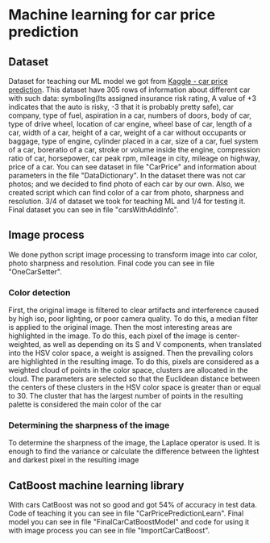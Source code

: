 # Machine learning for car price prediction

## Dataset
Dataset for teaching our ML model we got from [Kaggle - car price prediction](https://www.kaggle.com/hellbuoy/car-price-prediction). This dataset have 305 rows of information about different car with such data: symboling(Its assigned insurance risk rating, A value of +3 indicates that the auto is risky, -3 that it is probably pretty safe), car company, type of fuel, aspiration in a car, numbers of doors, body of car, type of drive wheel, location of car engine, wheel base of car, length of a car, width of a car, height of a car,
weight of a car without occupants or baggage, type of engine, cylinder placed in a car, size of a car, fuel system of a car, boreratio of a car, stroke or volume inside the engine, compression ratio of car, horsepower, car peak rpm, mileage in city, mileage on highway, price of a car. You can see dataset in file "CarPrice" and information about parameters in the file "DataDictionary".
In the dataset there was not car photos; and we decided to find photo of each car by our own. Also, we created script which can find color of a car from photo, sharpness and resolution. 3/4 of dataset we took for teaching ML and 1/4 for testing it. Final dataset you can see in file "carsWithAddInfo".

## Image process
We done python script image processing to transform image into car color, photo sharpness and resolution. Final code you can see in file "OneCarSetter".

### Color detection
First, the original image is filtered to clear artifacts and interference caused by high iso, poor lighting, or poor camera quality. To do this, a median filter is applied to the original image. Then the most interesting areas are highlighted in the image. To do this, each pixel of the image is center-weighted, as well as depending on its S and V components, when translated into the HSV color space, a weight is assigned. Then the prevailing colors are highlighted in the resulting image. To do this, pixels are considered as a weighted cloud of points in the color space, clusters are allocated in the cloud. The parameters are selected so that the Euclidean distance between the centers of these clusters in the HSV color space is greater than or equal to 30. The cluster that has the largest number of points in the resulting palette is considered the main color of the car

### Determining the sharpness of the image
To determine the sharpness of the image, the Laplace operator is used. It is enough to find the variance or calculate the difference between the lightest and darkest pixel in the resulting image

## CatBoost machine learning library
With cars CatBoost was not so good and got 54% of accuracy in test data. Code of teaching it you can see in file "CarPricePredictionLearn". 
Final model you can see in file "FinalCarCatBoostModel" and code for using it with image process you can see in file "ImportCarCatBoost".
